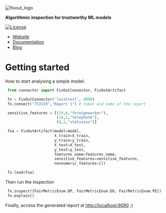 <img alt="fixout_logo" src="https://asilvaguilherme4.files.wordpress.com/2023/08/fixout-1.png?w=128" href="https://fixout.fr/blog/">

<b>Algorithmic inspection for trustworthy ML models</b>

[![License](https://img.shields.io/badge/License-Apache_2.0-blue.svg)](https://github.com/fixouttech/fixout/blob/main/LICENSE)

<ul>
  <li><a href="https://fixout.fr" target="_blank" rel="noopener">Website</a></li>
  <li><a href="https://fixouttech.github.io/fixout_api_docs" target="_blank" rel="noopener">Documentation</a></li>
  <li><a href="https://fixout.fr/blog/" target="_blank" rel="noopener">Blog</a></li>
</ul>

# Getting started

How to start analysing a simple model:


```python
 from connector import FixOutConnector, FixOutArtifact

 fx = FixOutConnector('localhost', 9090)
 fx.connect("753159","Report 1") # token and name of the report

 sensitive_features = [(19,0,"foreignworker"), 
                       (18,1,"telephone"), 
                       (8,2,"statussex")] 

 fxa = FixOutArtifact(model=model,
                      X_train=X_train, 
                      y_train=y_train,
                      X_test=X_test,
                      y_test=y_test,
                      features_name=features_name,
                      sensitive_features=sensitive_features,
                      nonnumeric_features=[])

 fx.load(fxa)
```

Then run the inspection
```python
 fx.inspect([FairMetricEnum.DP, FairMetricEnum.EO, FairMetricEnum.PE])
 fx.explain()
```

Finally, access the generated report at <a href="http://localhost:9090" target="_blank" rel="noopener">http://localhost:9090</a> ;)
